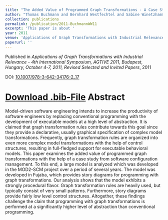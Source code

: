 ```yaml
---
title: "The Added Value of Programmed Graph Transformations - A Case Study from Software Configuration Management"
author: "Thomas Buchmann and Bernhard Westfechtel and Sabine Winetzhammer"
collection: publications
permalink: /publication/2011-BuchmannWW11
excerpt: 'This paper is about '
year: 2011
venue: 'Applications of Graph Transformations with Industrial Relevance - 4th International Symposium, AGTIVE 2011, Budapest, Hungary, October 4-7, 2011, Revised Selected and Invited Papers'
paperurl: ''
---
```


Published in *Applications of Graph Transformations with Industrial Relevance - 4th International Symposium, AGTIVE 2011, Budapest, Hungary, October 4-7, 2011, Revised Selected and Invited Papers*, 2011

DOI: [10.1007/978-3-642-34176-2_17](https://doi.org/10.1007/978-3-642-34176-2_17)

[Download .bib-File](http://tbuchmann.github.io/files/BuchmannWW11.bib)
Abstract
=====

Model-driven software engineering intends to increase the productivity of software engineers by replacing conventional programming with the development of executable models at a high level of abstraction. It is claimed that graph transformation rules contribute towards this goal since they provide a declarative, usually graphical specification of complex model transformations. Frequently, graph transformation rules are organized into even more complex model transformations with the help of control structures, resulting in full-fledged support for executable behavioral models. This paper examines the added value of programmed graph transformations with the help of a case study from software configuration management. To this end, a large model is analyzed which was developed in the MOD2-SCM project over a period of several years. The model was developed in Fujaba, which provides story diagrams for programming with graph transformations. Our analysis shows that the model exhibits a strongly procedural flavor. Graph transformation rules are heavily used, but typically consist of very small patterns. Furthermore, story diagrams provide fairly low level control structures. Altogether, these findings challenge the claim that programming with graph transformations is performed at a significantly higher level of abstraction than conventional programming.